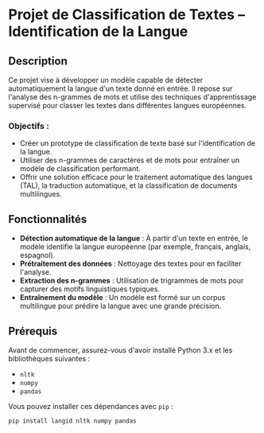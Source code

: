 # Projet de Classification de Textes – Identification de la Langue

## Description

Ce projet vise à développer un modèle capable de détecter automatiquement la langue d'un texte donné en entrée. Il repose sur l'analyse des n-grammes de mots et utilise des techniques d'apprentissage supervisé pour classer les textes dans différentes langues européennes.

### Objectifs :
- Créer un prototype de classification de texte basé sur l'identification de la langue.
- Utiliser des n-grammes de caractères et de mots pour entraîner un modèle de classification performant.
- Offrir une solution efficace pour le traitement automatique des langues (TAL), la traduction automatique, et la classification de documents multilingues.

## Fonctionnalités

- **Détection automatique de la langue** : À partir d'un texte en entrée, le modèle identifie la langue européenne (par exemple, français, anglais, espagnol).
- **Prétraitement des données** : Nettoyage des textes pour en faciliter l'analyse.
- **Extraction des n-grammes** : Utilisation de trigrammes de mots pour capturer des motifs linguistiques typiques.
- **Entraînement du modèle** : Un modèle est formé sur un corpus multilingue pour prédire la langue avec une grande précision.

## Prérequis

Avant de commencer, assurez-vous d'avoir installé Python 3.x et les bibliothèques suivantes :
- `nltk`
- `numpy`
- `pandas`

Vous pouvez installer ces dépendances avec `pip` :

```bash
pip install langid nltk numpy pandas
